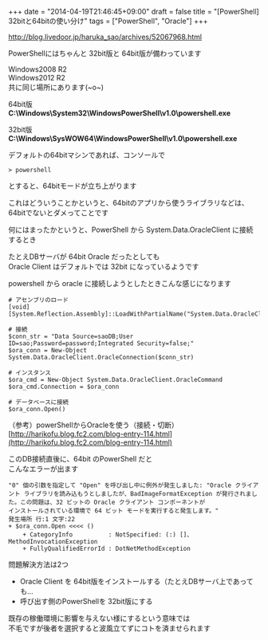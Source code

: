 +++
date = "2014-04-19T21:46:45+09:00"
draft = false
title = "[PowerShell] 32bitと64bitの使い分け"
tags = ["PowerShell", "Oracle"]
+++

http://blog.livedoor.jp/haruka_sao/archives/52067968.html

PowerShellにはちゃんと 32bit版と 64bit版が備わっています

Windows2008 R2  
Windows2012 R2  
共に同じ場所にあります(~o~)

64bit版  
**C:\Windows\System32\WindowsPowerShell\v1.0\powershell.exe**

32bit版  
**C:\Windows\SysWOW64\WindowsPowerShell\v1.0\powershell.exe**

デフォルトの64bitマシンであれば、コンソールで

```
> powershell
```

とすると、64bitモードが立ち上がります

これはどういうことかというと、64bitのアプリから使うライブラリなどは、64bitでないとダメってことです


何にはまったかというと、PowerShell から System.Data.OracleClient に接続するとき

たとえDBサーバが 64bit Oracle だったとしても  
Oracle Client はデフォルトでは 32bit になっているようです

powershell から oracle に接続しようとしたときこんな感じになります

```
# アセンブリのロード
[void][System.Reflection.Assembly]::LoadWithPartialName("System.Data.OracleClient")

# 接続
$conn_str = "Data Source=saoDB;User ID=sao;Password=password;Integrated Security=false;"
$ora_conn = New-Object System.Data.OracleClient.OracleConnection($conn_str)

# インスタンス
$ora_cmd = New-Object System.Data.OracleClient.OracleCommand
$ora_cmd.Connection = $ora_conn

# データベースに接続
$ora_conn.Open()
```

（参考）powerShellからOracleを使う（接続・切断）  
[http://harikofu.blog.fc2.com/blog-entry-114.html](http://harikofu.blog.fc2.com/blog-entry-114.html)

このDB接続直後に、64bit のPowerShell だと  
こんなエラーが出ます

```
"0" 個の引数を指定して "Open" を呼び出し中に例外が発生しました: "Oracle クライアント ライブラリを読み込もうとしましたが、BadImageFormatException が発行されました。この問題は、32 ビットの Oracle クライアント コンポーネントが
インストールされている環境で 64 ビット モードを実行すると発生します。"
発生場所 行:1 文字:22
+ $ora_conn.Open <<<< ()
    + CategoryInfo          : NotSpecified: (:) []、MethodInvocationException
    + FullyQualifiedErrorId : DotNetMethodException
```

問題解決方法は2つ

- Oracle Client を 64bit版をインストールする（たとえDBサーバ上であっても…
- 呼び出す側のPowerShellを 32bit版にする

既存の稼働環境に影響を与えない様にするという意味では  
不毛ですが後者を選択すると波風立てずにコトを済ませられます
